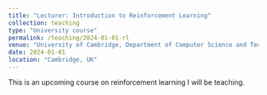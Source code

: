 ```yaml
---
title: "Lecturer: Introduction to Reinforcement Learning"
collection: teaching
type: "University course"
permalink: /teaching/2024-01-01-rl
venue: "University of Cambridge, Department of Computer Science and Technology"
date: 2024-01-01
location: "Cambridge, UK"
---
```


This is an upcoming course on reinforcement learning I will be teaching.